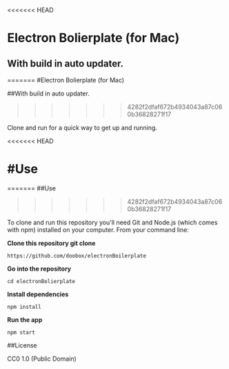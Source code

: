 <<<<<<< HEAD
# Electron Bolierplate (for Mac)

## With build in auto updater.
=======
#Electron Bolierplate (for Mac)

##With build in auto updater.
>>>>>>> 4282f2dfaf672b4934043a87c060b36828271f17


Clone and run for a quick way to get up and running.

<<<<<<< HEAD
# #Use
=======
##Use
>>>>>>> 4282f2dfaf672b4934043a87c060b36828271f17

To clone and run this repository you'll need Git and Node.js (which comes with npm) installed on your computer. From your command line:


**Clone this repository git clone**
```
https://github.com/doobox/electronBoilerplate
```
**Go into the repository**
```
cd electronBolierplate
```
**Install dependencies**
```
npm install
```

**Run the app**
```
npm start
```



##License

CC0 1.0 (Public Domain)
